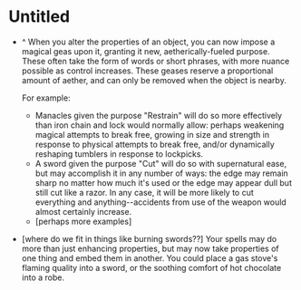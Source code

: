 # Untitled

- ^ When you alter the properties of an object, you can now impose a magical geas upon it, granting it new, aetherically-fueled purpose. These often take the form of words or short phrases, with more nuance possible as control increases. These geases reserve a proportional amount of aether, and can only be removed when the object is nearby.
    
    For example:
    
    - Manacles given the purpose "Restrain" will do so more effectively than iron chain and lock would normally allow: perhaps weakening magical attempts to break free, growing in size and strength in response to physical attempts to break free, and/or dynamically reshaping tumblers in response to lockpicks.
    - A sword given the purpose "Cut" will do so with supernatural ease, but may accomplish it in any number of ways: the edge may remain sharp no matter how much it's used or the edge may appear dull but still cut like a razor. In any case, it will be more likely to cut everything and anything--accidents from use of the weapon would almost certainly increase.
    - [perhaps more examples]
- [where do we fit in things like burning swords??] Your spells may do more than just enhancing properties, but may now take properties of one thing and embed them in another. You could place a gas stove's flaming quality into a sword, or the soothing comfort of hot chocolate into a robe.